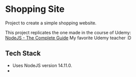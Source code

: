# Shopping Site

Project to create a simple shopping website.

This project replicates the one made in the course of Udemy:  
[NodeJS - The Complete Guide](https://www.udemy.com/course/nodejs-the-complete-guide/)
My favorite Udemy teacher :D 

## Tech Stack

- Uses NodeJS version 14.11.0.
- 


